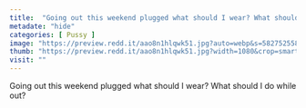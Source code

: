 ```yaml
---
title:  "Going out this weekend plugged what should I wear? What should I do while out?"
metadate: "hide"
categories: [ Pussy ]
image: "https://preview.redd.it/aao8n1hlqwk51.jpg?auto=webp&s=58275255871523bbc2ec945e3ccc436b92ec0ba2"
thumb: "https://preview.redd.it/aao8n1hlqwk51.jpg?width=1080&crop=smart&auto=webp&s=0123c25f67e76938f2a4f7b9db81cfc704246544"
visit: ""
---
```

Going out this weekend plugged what should I wear? What should I do while out?

